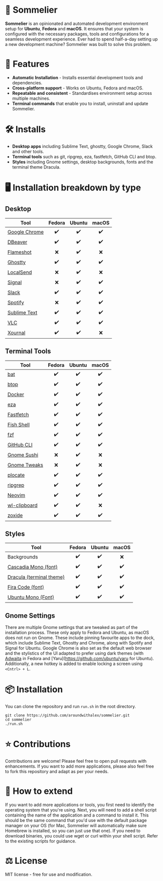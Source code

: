 # 🍷 Sommelier

**Sommelier** is an opinionated and automated development environment setup for **Ubuntu**, **Fedora** and **macOS**. It ensures that your system is configured with the necessary packages, tools and configurations for a seamless development experience. Ever had to spend half-a-day setting up a new development machine? Sommelier was built to solve this problem.

# 🚀 Features

- **Automatic Installation** - Installs essential development tools and dependencies.
- **Cross-platform support** - Works on Ubuntu, Fedora and macOS.
- **Repeatable and consistent** - Standardises environment setup across multiple machines.
- **Terminal commands** that enable you to install, uninstall and update Sommelier.

# 🛠️ Installs

- **Desktop apps** including Sublime Text, ghostty, Google Chrome, Slack and other tools.
- **Terminal tools** such as git, ripgrep, eza, fastfetch, GitHub CLI and btop.
- **Styles** including Gnome settings, desktop backgrounds, fonts and the terminal theme Dracula.

# 🖥️ Installation breakdown by type

## Desktop

| Tool | Fedora | Ubuntu | macOS
| ---- | :------: | :-------: | :-------: |
| [Google Chrome](https://www.google.com/intl/en_uk/chrome/) | ✔️ | ✔️ | ✔️ |
| [DBeaver](https://dbeaver.io/) | ✔️ | ✔️ | ✔️ |
| [Flameshot](https://flameshot.org/) | ❌ | ✔️ | ❌ | 
| [Ghostty](https://ghostty.org/) | ✔️ | ✔️ | ✔️ |
| [LocalSend](https://localsend.org/) | ❌ | ✔️ | ❌ |
| [Signal](https://signal.org/) | ❌ | ✔️ | ✔️ |
| [Slack](https://slack.com/intl/en-gb) | ✔️ | ✔️ | ✔️ |
| [Spotify](https://open.spotify.com/) | ❌ | ✔️ | ✔️ |
| [Sublime Text](https://www.sublimetext.com/) | ✔️ | ✔️ | ✔️ |
| [VLC](https://www.videolan.org/) | ✔️ | ✔️ | ✔️ |
| [Xournal](https://xournalpp.github.io/) | ✔️ | ✔️ | ❌ |

## Terminal Tools
| Tool | Fedora | Ubuntu | macOS
| ---- | :------: | :-------: | :-------: |
| [bat](https://github.com/sharkdp/bat) | ✔️ | ✔️ | ✔️ 
| [btop](https://github.com/aristocratos/btop) | ✔️ | ✔️ | ✔️ |
| [Docker](https://www.docker.com/)| ✔️ | ✔️ | ✔️ |
| [eza](https://github.com/eza-community/eza) | ✔️ | ✔️ | ✔️ |
| [Fastfetch](https://github.com/fastfetch-cli/fastfetch) | ✔️ | ✔️ | ✔️ |
| [Fish Shell](https://fishshell.com/) | ✔️ | ✔️ | ✔️ |
| [fzf](https://github.com/junegunn/fzf) | ✔️ | ✔️ | ✔️ |
| [GitHub CLI](https://cli.github.com/) | ✔️ | ✔️ | ✔️ |
| [Gnome Sushi](https://gitlab.gnome.org/GNOME/sushi) | ❌ | ✔️ | ❌ |
| [Gnome Tweaks](https://gitlab.gnome.org/GNOME/gnome-tweaks) | ❌ | ✔️ | ❌ |
| [plocate](https://plocate.sesse.net/) | ✔️ | ✔️ | ✔️ |
| [ripgrep](https://github.com/BurntSushi/ripgrep) | ✔️ | ✔️ | ✔️ |
| [Neovim](https://neovim.io/) | ✔️ | ✔️ | ✔️ | 
| [wl-clipboard](https://github.com/bugaevc/wl-clipboard) | ✔️ | ✔️ | ❌ |
| [zoxide](https://github.com/ajeetdsouza/zoxide) | ✔️ | ✔️ | ✔️ |

## Styles

| Tool | Fedora | Ubuntu | macOS
| ---- | :------: | :-------: | :-------: |
| Backgrounds | ✔️ | ✔️ | ❌
| [Cascadia Mono (font)](https://www.nerdfonts.com/font-downloads) | ✔️ | ✔️ | ✔️ |
| [Dracula (terminal theme)](https://draculatheme.com/fish) | ✔️ | ✔️ | ✔️ |
| [Fira Code (font)](https://www.programmingfonts.org/#firacode) | ✔️ | ✔️ | ✔️ |
| [Ubuntu Mono (Font)](https://www.programmingfonts.org/#ubuntu) | ✔️ | ✔️ | ✔️ |

## Gnome Settings
There are multiple Gnome settings that are tweaked as part of the installation process. These only apply to Fedora and Ubuntu, as macOS does not run on Gnome. These include pinning favourite apps to the dock, which include Sublime Text, Ghostty and Chrome, along with Spotify and Signal for Ubuntu. Google Chrome is also set as the default web browser and the stylistics of the UI adapted to prefer using dark themes (with [Adwaita](https://gnome.pages.gitlab.gnome.org/libadwaita/) in Fedora and [Yaru](https://github.com/ubuntu/yaru for Ubuntu). Additionally, a new hotkey is added to enable locking a screen using `<Cntrl> + L`. 

# 📦 Installation

You can clone the repository and run `run.sh` in the root directory.

```
git clone https://github.com/aroundwithalex/sommelier.git
cd sommelier
./run.sh
```

# ⭐ Contributions

Contributions are welcome! Please feel free to open pull requests with enhancements. If you want to add more applications, please also feel free to fork this repository and adapt 
as per your needs.

# 📏 How to extend

If you want to add more applications or tools, you first need to identify the operating system that you're using. Next, you will need to add a shell script containing the name of the application and a command to install it. This should be the same command that you'd use with the default package manager on your OS (for Mac, Sommelier will automatically make sure Homebrew is installed, so you can just use that one). If you need to download binaries, you could use wget or curl within your shell script. Refer to the existing scripts for guidance.

# ⚖️ License

MIT license - free for use and modification.
